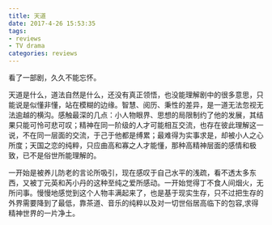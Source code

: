 ```yaml
---
title: 天道
date: 2017-4-26 15:53:35
tags: 
- reviews
- TV drama
categories: reviews
---
```

看了一部剧，久久不能忘怀。

天道是什么，道法自然是什么，还没有真正领悟，也没能理解剧中的很多意思，只能说是似懂非懂，站在模糊的边缘。智慧、阅历、秉性的差异，是一道无法忽视无法逾越的横沟。感触最深的几点：小人物眼界、思想的局限制约了他的发展，其结果只能可怜可悲可叹；精神在同一阶级的人才可能相互交流，也存在彼此理解这一说，不在同一层面的交流，于己于他都是缚累；最难得为实事求是，却被小人之心所度；天国之恋的纯粹，只应曲高和寡之人才能懂，那种高精神层面的感情和极致，已不是俗世所能理解的。

一开始是被养儿防老的言论所吸引，现在感叹于自己水平的浅疏，看不透太多东西，又被丁元英和芮小丹的这种至纯之爱所感动。一开始觉得丁不食人间烟火，无所问事。慢慢地感觉到这个人物丰满起来了，也是基于现实生存，只不过把生存的外界需要降到了最低，靠茶道、音乐的纯粹以及对一切世俗居高临下的包容,求得精神世界的一片净土。

